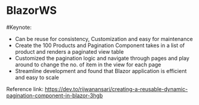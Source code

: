 # BlazorWS
#Keynote:
- Can be reuse for consistency, Customization and easy for maintenance
- Create the 100 Products and Pagination Component takes in a list of product and renders a paginated view table
- Customized the pagination logic and navigate through pages and play around to change the no. of item in the view for each page
- Streamline development and found that Blazor application is efficient and easy to scale

Reference link:
https://dev.to/rijwanansari/creating-a-reusable-dynamic-pagination-component-in-blazor-3hgb
